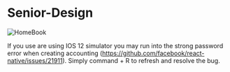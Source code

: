 # Senior-Design

![HomeBook](https://user-images.githubusercontent.com/44482531/63553217-6a432280-c4ff-11e9-97b7-1d84ddc2c649.jpeg)


If you use are using IOS 12 simulator you may run into the strong password error when creating accounting (https://github.com/facebook/react-native/issues/21911). Simply command + R to refresh and resolve the bug.
